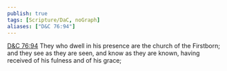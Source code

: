 ```yaml
---
publish: true
tags: [Scripture/DaC, noGraph]
aliases: ["D&C 76:94"]
---
```

[D&C 76:94](https://churchofjesuschrist.org/study/scriptures/dc-testament/dc/76?lang=eng&id=p94#p94) They who dwell in his presence are the church of the Firstborn; and they see as they are seen, and know as they are known, having received of his fulness and of his grace;
